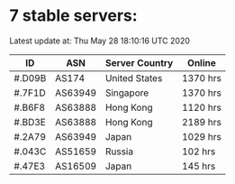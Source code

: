 # 7 stable servers:

Latest update at: Thu May 28 18:10:16 UTC 2020

| ID | ASN | Server Country | Online |
| -- | --- | -------------- | ------ |
| #.D09B | AS174 | United States | 1370 hrs |
| #.7F1D | AS63949 | Singapore | 1370 hrs |
| #.B6F8 | AS63888 | Hong Kong | 1120 hrs |
| #.BD3E | AS63888 | Hong Kong | 2189 hrs |
| #.2A79 | AS63949 | Japan | 1029 hrs |
| #.043C | AS51659 | Russia | 102 hrs |
| #.47E3 | AS16509 | Japan | 145 hrs |

